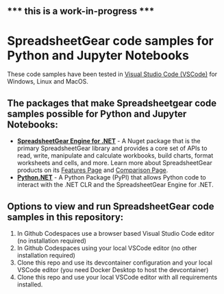 ## *** this is a work-in-progress ***

# SpreadsheetGear code samples for Python and Jupyter Notebooks #

These code samples have been tested in [Visual Studio Code (VSCode)](https://code.visualstudio.com/) for Windows, Linux and MacOS.

## The packages that make Spreadsheetgear code samples possible for Python and Jupyter Notebooks: ##
*   **[SpreadsheetGear Engine for .NET](https://www.nuget.org/packages/SpreadsheetGear/9.1.44-beta)** - A Nuget package that is the primary SpreadsheetGear library and provides a core set of APIs to read, write, manipulate and calculate workbooks, build charts, format worksheets and cells, and more. Learn more about SpreadsheetGear products on its [Features Page](https://www.spreadsheetgear.com/Products/Features) and [Comparison Page](https://www.spreadsheetgear.com/Products/Compare).
*   **[Python.NET](https://pypi.org/project/pythonnet/)** - A Python Package (PyPI) that allows Python code to interact with the .NET CLR and the SpreadsheetGear Engine for .NET.

## Options to view and run SpreadsheetGear code samples in this repository: ##
1. In Github Codespaces use a browser based Visual Studio Code editor (no installation required)
2. In Github Codespaces using your local VSCode editor (no other installation required) 
3. Clone this repo and use its devcontainer configuration and your local VSCode editor (you need Docker Desktop to host the devcontainer)
4. Clone this repo and use your local VSCode editor with all requirements installed.


